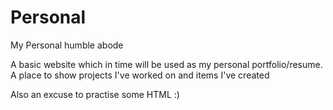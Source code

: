 # Personal
My Personal humble abode

A basic website which in time will be used as my personal portfolio/resume. A place to show projects I've worked on and items I've created

Also an excuse to practise some HTML :) 
